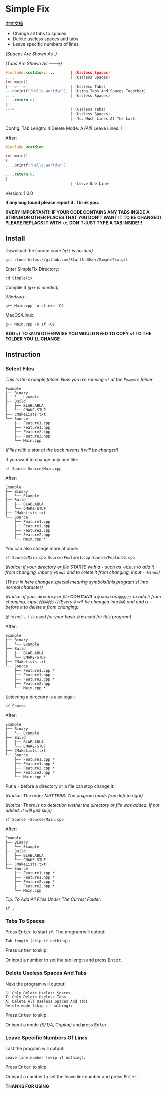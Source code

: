 # Simple Fix

[中文文档](README-CHINESE.md)

- Change all tabs to spaces
- Delete useless spaces and tabs
- Leave specific numbers of lines

*(Spaces Are Shown As .)*

*(Tabs Are Shown As --->)*
```cpp
#include.<cstdio>.....       | (Useless Spaces)
....                         | (Useless Spaces)
int.main()
{--->--->                    | (Useless Tabs)
--->printf("Hello.World\n"); | (Using Tabs And Spaces Together)
....                         | (Useless Spaces)
....return.0;
}
--->                         | (Useless Tabs)
.                            | (Useless Spaces)
                             | (Too Much Lines At The Last)
```

Config:
Tab Length: 4
Delete Mode: A *(All)*
Leave Lines: 1

After:
```cpp
#include.<cstdio>

int.main()
{
....printf("Hello.World\n");

....return.0;
}
                             | (Leave One Line)
```

Version: 1.0.0

**If any bug found please report it. Thank you.**

**!!VERY IMPORTANT!! IF YOUR CODE CONTAINS ANY TABS INSIDE A STRING(OR OTHER PLACES THAT YOU DON'T WANT IT TO BE CHANGED) PLEASE REPLACS IT WITH `\t`. DON'T JUST TYPE A TAB INSIDE!!!**

## Install
Download the source code *(`git` is needed)*
```
git clone https://github.com/StartEndUser/SimpleFix.git
```

Enter SimpleFix Directory:
```
cd SimpleFix
```

Compile it *(`g++` is needed)*

Windows:
```
g++ Main.cpp -o sf.exe -O2
```
MacOS/Linux:
```
g++ Main.cpp -o sf -O2
```

**ADD `sf` TO `$PATH` OTHERWISE YOU WOULD NEED TO COPY `sf` TO THE FOLDER YOU'LL CHANGE**
## Instruction
### Select Files
*This is the example folder. Now you are running `sf` at the `Example` folder*
```
Example
├── Binary
│   └── Example
├── Build
│   ├── BLABLABLA
│   └── CMAKE-STUF
├── CMakeLists.txt
└── Source
    ├── Feature1.cpp
    ├── Feature1.hpp
    ├── Feature2.cpp
    ├── Feature2.hpp
    └── Main.cpp
```
*(Files with a star at the back means it will be changed)*

If you want to change only one file:
```
sf Source Source/Main.cpp
```
After:
```
Example
├── Binary
│   └── Example
├── Build
│   ├── BLABLABLA
│   └── CMAKE-STUF
├── CMakeLists.txt
└── Source
    ├── Feature1.cpp
    ├── Feature1.hpp
    ├── Feature2.cpp
    ├── Feature2.hpp
    └── Main.cpp *
```

You can also change more at once:
```
sf Source/Main.cpp Source/Feature1.cpp Source/Feature2.cpp
```
*(Notice: if your directory or file STARTS with a `-` such as `-Minus` to add it from changing, input `@-Minus` and to delete it from changing, input `--Minus`)*

*(The `@` in here changes special meaning symbols(this program's) into normal character)*

*(Notice: if your directory or file CONTAINS a `@` such as `@@@///` to add it from changing, input `@@@@@@///`(Every `@` will be changed into `@@`) and add a `-` before it to delete it from changing)*

*(`@` is not `\`. `\` is used for your bash. `@` is used for this program)*

After:
```
Example
├── Binary
│   └── Example
├── Build
│   ├── BLABLABLA
│   └── CMAKE-STUF
├── CMakeLists.txt
└── Source
    ├── Feature1.cpp *
    ├── Feature1.hpp
    ├── Feature2.cpp *
    ├── Feature2.hpp
    └── Main.cpp *
```

Selecting a directory is also legal:
```
sf Source
```
After:
```
Example
├── Binary
│   └── Example
├── Build
│   ├── BLABLABLA
│   └── CMAKE-STUF
├── CMakeLists.txt
└── Source
    ├── Feature1.cpp *
    ├── Feature1.hpp *
    ├── Feature2.cpp *
    ├── Feature2.hpp *
    └── Main.cpp *
```

Put a `-` before a directory or a file can stop change it:

*(Notice: The order MATTERS. The program reads from left to right)*

*(Notice: There is no detection wether the directory or file was added. If not added. It will just skip)*
```
sf Source -Source/Main.cpp
```
After:
```
Example
├── Binary
│   └── Example
├── Build
│   ├── BLABLABLA
│   └── CMAKE-STUF
├── CMakeLists.txt
└── Source
    ├── Feature1.cpp *
    ├── Feature1.hpp *
    ├── Feature2.cpp *
    ├── Feature2.hpp *
    └── Main.cpp
```

*Tip: To Add All Files Under The Current Folder:*
```
sf .
```

### Tabs To Spaces
Press <kbd>Enter</kbd> to start `sf`.
The program will output:
```
Tab length (skip if nothing):
```

Press <kbd>Enter</kbd> to skip.

Or input a number to set the tab length and press <kbd>Enter</kbd>.

### Delete Useless Spaces And Tabs
Next the program will output:
```
S: Only Delete Useless Spaces
T: Only Delete Useless Tabs
A: Delete All Useless Spaces And Tabs
Delete mode (skip if nothing):
```

Press <kbd>Enter</kbd> to skip.

Or input a mode *(S/T/A, Capital)* and press <kbd>Enter</kbd>.

### Leave Specific Numbers Of Lines
Last the program will output:
```
Leave line number (skip if nothing):
```

Press <kbd>Enter</kbd> to skip.

Or input a number to set the leave line number and press <kbd>Enter</kbd>.

**THANKS FOR USING**
